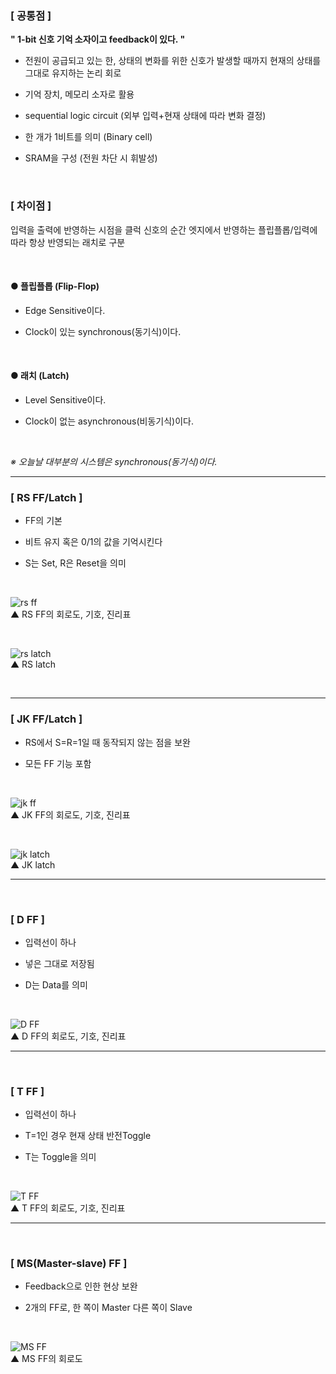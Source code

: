 ### [ 공통점 ]

**" 1-bit 신호 기억 소자이고 feedback이 있다. "**


- 전원이 공급되고 있는 한, 상태의 변화를 위한 신호가 발생할 때까지 현재의 상태를 그대로 유지하는 논리 회로  

- 기억 장치, 메모리 소자로 활용  

- sequential logic circuit (외부 입력+현재 상태에 따라 변화 결정)  

- 한 개가 1비트를 의미 (Binary cell)  

- SRAM을 구성 (전원 차단 시 휘발성)  
<Br>

### [ 차이점 ]

입력을 출력에 반영하는 시점을 클럭 신호의 순간 엣지에서 반영하는 플립플롭/입력에 따라 항상 반영되는 래치로 구분

​
#### ● 플립플롭 (Flip-Flop)

- Edge Sensitive이다.  

- Clock이 있는 synchronous(동기식)이다.

<Br>

#### ● 래치 (Latch)
- Level Sensitive이다.  

- Clock이 없는 asynchronous(비동기식)이다.

 <br>

*※ 오늘날 대부분의 시스템은 synchronous(동기식)이다.*

---

### [ RS FF/Latch ]

-  FF의 기본  

-  비트 유지 혹은 0/1의 값을 기억시킨다  

-  S는 Set, R은 Reset을 의미  

<br>

![rs ff](https://postfiles.pstatic.net/MjAyMjA2MjRfMTkz/MDAxNjU2MDAzNDM0NzE2.51sNEBquYUCE_KAjVuh5tA9sfjLMmgpIXgPcrf0maV0g.f_HHFDfdxxCG_NqaWDqTY6j7D6d5FJZ-84zFL4vroWIg.PNG.wndgndi/SE-e53a3443-2ad0-4929-a5b2-6a547b4b50ac.png?type=w773)  
▲ RS FF의 회로도, 기호, 진리표

<br>

![rs latch](https://postfiles.pstatic.net/MjAyMjA2MjRfMTI1/MDAxNjU2MDAzMDcwMzQ4.k74hHzGV25je1APEuVcKBl5fGQyM7Ek7-RJbtoAHRAwg.TiUqOMRSvvf-LJW4Pc3sqfYPAA8vyENIUN0_SPIFE8wg.PNG.wndgndi/image.png?type=w773)  
▲ RS latch

<br>

---

### [ JK FF/Latch ]

-  RS에서 S=R=1일 때 동작되지 않는 점을 보완  

-  모든 FF 기능 포함  

<br>

![jk ff](https://postfiles.pstatic.net/MjAyMjA2MjRfMjQw/MDAxNjU2MDAzMjczNjU1.WBrT_XxHxm2Wcnuou9Z7sC3kWPMzx1Y3AWSv6eUgGeUg.BSfO1m1Ajbk3nd3223jnZI-w1QMzdtb21IrdGV_tArAg.PNG.wndgndi/image.png?type=w773)  
▲ JK FF의 회로도, 기호, 진리표

<br>

![jk latch](https://postfiles.pstatic.net/MjAyMjA2MjRfOTIg/MDAxNjU2MDAzMjk2MDY5.AuG39CjO5NxlBTHRYCUECZ9yJAaGQFfpB6EUwkFaN50g.3JsCXJCDjcYuhmx9mnTEHcxQlsucCLkmHRWTpod5gOEg.PNG.wndgndi/image.png?type=w773)   
▲ JK latch

---

<br>

### [ D FF ]

-  입력선이 하나  

-  넣은 그대로 저장됨   

-  D는 Data를 의미   

<br>

![D FF](https://postfiles.pstatic.net/MjAyMjA2MjRfNCAg/MDAxNjU2MDAzMzE5NjQw.kTm6rhp6VphBuyX3vimK4CI9uxw3c44jVvCZkQyZz_Ag.0CbHzc5ck0WyKQpEJJpXgsrE7IbPoyEbfesTtgTF3Rgg.PNG.wndgndi/image.png?type=w773)   
▲ D FF의 회로도, 기호, 진리표

---

<br>

### [ T FF ]

-  입력선이 하나   

-  T=1인 경우 현재 상태 반전Toggle   

-  T는 Toggle을 의미   

<br>

![T FF](https://postfiles.pstatic.net/MjAyMjA2MjRfNzQg/MDAxNjU2MDAzMzUyMTE4.c7SoOUG-3cgoFyaPMLwq-36dnjijXfq0MG4b-N1lVLIg.OHsm7hz9fw9sBsc1fwY1dDp4XzRGC2UjYv0sIK_5uDog.PNG.wndgndi/image.png?type=w773)   
▲ T FF의 회로도, 기호, 진리표

---

​<br>

### [ MS(Master-slave) FF ]

-  Feedback으로 인한 현상 보완   

-  2개의 FF로, 한 쪽이 Master 다른 쪽이 Slave   

<Br>

![MS FF](https://postfiles.pstatic.net/MjAyMjA2MjRfMzgg/MDAxNjU2MDAzMzc1OTYy.E_1UOdLqgUna13raoiDXu3L0I807hwELHtNknR_85Ucg.Ayd47OWGKVqO42UNo3_65-ER8kI8uuxYFvVDqcrABvgg.PNG.wndgndi/image.png?type=w773)   
▲ MS FF의 회로도
